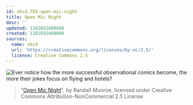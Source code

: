 ```yaml
---
id: xkcd.785-open-mic-night
title: Open Mic Night
desc: ''
updated: 1282892400000
created: 1282892400000
sources:
  name: xkcd
  url: 'https://creativecommons.org/licenses/by-nc/2.5/'
  license: Creative Commons 2.5
---
```

![Ever notice how the more successful observational comics become, the more their jokes focus on flying and hotels?](https://imgs.xkcd.com/comics/open_mic_night.png)
> "[Open Mic Night](https://xkcd.com/785/)", by Randall Munroe, licensed under Creative Commons Attribution-NonCommercial 2.5 License
